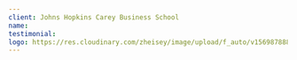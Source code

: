 ```yaml
---
client: Johns Hopkins Carey Business School
name:
testimonial:
logo: https://res.cloudinary.com/zheisey/image/upload/f_auto/v1569878889/teambusiness/logo/jhu-carey.png
---
```

